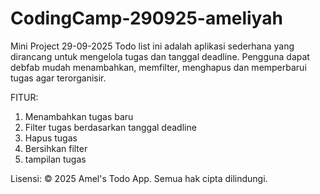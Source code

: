 # CodingCamp-290925-ameliyah
Mini Project 29-09-2025
Todo list ini adalah aplikasi sederhana yang dirancang untuk mengelola tugas dan tanggal deadline. Pengguna dapat debfab mudah menambahkan, memfilter, menghapus dan memperbarui tugas agar terorganisir.

FITUR:
1. Menambahkan tugas baru
2. Filter tugas berdasarkan tanggal deadline
3. Hapus tugas
4. Bersihkan filter
5. tampilan tugas

Lisensi:
© 2025 Amel's Todo App. Semua hak cipta dilindungi.